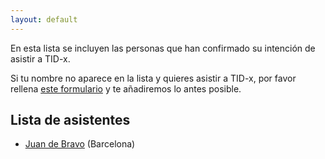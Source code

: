 ```yaml
---
layout: default
---
```


En esta lista se incluyen las personas que han confirmado su intención de
asistir a TID-x.

Si tu nombre no aparece en la lista y quieres asistir a TID-x, por favor
rellena <a href="https://forms.arengu.com/157999349221948772" target="_blank">este formulario</a>
y te añadiremos lo antes posible.

## Lista de asistentes
- [Juan de Bravo](https://www.juandebravo.com) (Barcelona)
